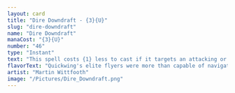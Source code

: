 ```yaml
---
layout: card
title: "Dire Downdraft - {3}{U}"
slug: "dire-downdraft"
name: "Dire Downdraft"
manaCost: "{3}{U}"
number: "46"
type: "Instant"
text: "This spell costs {1} less to cast if it targets an attacking or tapped creature.\nTarget creature's owner puts it on their choice of the top or bottom of their library."
flavorText: "Quickwing's elite flyers were more than capable of navigating ordinary storms, but Dragonhawk's storms were anything but ordinary."
artist: "Martin Wittfooth"
image: "/Pictures/Dire_Downdraft.png"
---
```


